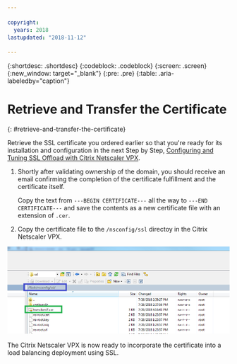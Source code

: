 ```yaml
---

copyright:
  years: 2018
lastupdated: "2018-11-12"

---
```


{:shortdesc: .shortdesc}
{:codeblock: .codeblock}
{:screen: .screen}
{:new_window: target="_blank"}
{:pre: .pre}
{:table: .aria-labeledby="caption"}

# Retrieve and Transfer the Certificate
{: #retrieve-and-transfer-the-certificate}

Retrieve the SSL certificate you ordered earlier so that you're ready for its installation and configuration in the next Step by Step, [Configuring and Tuning SSL Offload with Citrix Netscaler VPX](/docs/infrastructure/citrix-netscaler-vpx?topic=citrix-netscaler-vpx-configuring-and-tuning-ssl-offload-with-citrix-netscaler-vpx).

1. Shortly after validating ownership of the domain, you should receive an email confirming the completion of the certificate fulfillment and the certificate itself.

	Copy the text from `---BEGIN CERTIFICATE---` all the way to `---END CERTIFICATE---` and save the contents as a new certificate file with an extension of `.cer`.

2. Copy the certificate file to the `/nsconfig/ssl` directoy in the Citrix Netscaler VPX.

<img src="images/11-transfer-certificate.png" alt="drawing" style="width: 600px;"/>

The Citrix Netscaler VPX is now ready to incorporate the certificate into a load balancing deployment using SSL.
